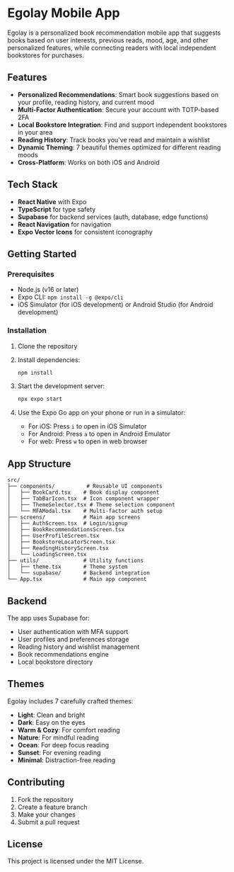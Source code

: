 # Egolay Mobile App

Egolay is a personalized book recommendation mobile app that suggests books based on user interests, previous reads, mood, age, and other personalized features, while connecting readers with local independent bookstores for purchases.

## Features

- **Personalized Recommendations**: Smart book suggestions based on your profile, reading history, and current mood
- **Multi-Factor Authentication**: Secure your account with TOTP-based 2FA
- **Local Bookstore Integration**: Find and support independent bookstores in your area
- **Reading History**: Track books you've read and maintain a wishlist
- **Dynamic Theming**: 7 beautiful themes optimized for different reading moods
- **Cross-Platform**: Works on both iOS and Android

## Tech Stack

- **React Native** with Expo
- **TypeScript** for type safety
- **Supabase** for backend services (auth, database, edge functions)
- **React Navigation** for navigation
- **Expo Vector Icons** for consistent iconography

## Getting Started

### Prerequisites

- Node.js (v16 or later)
- Expo CLI: `npm install -g @expo/cli`
- iOS Simulator (for iOS development) or Android Studio (for Android development)

### Installation

1. Clone the repository
2. Install dependencies:
   ```bash
   npm install
   ```

3. Start the development server:
   ```bash
   npx expo start
   ```

4. Use the Expo Go app on your phone or run in a simulator:
   - For iOS: Press `i` to open in iOS Simulator
   - For Android: Press `a` to open in Android Emulator
   - For web: Press `w` to open in web browser

## App Structure

```
src/
├── components/          # Reusable UI components
│   ├── BookCard.tsx    # Book display component
│   ├── TabBarIcon.tsx  # Icon component wrapper
│   ├── ThemeSelector.tsx # Theme selection component
│   └── MFAModal.tsx    # Multi-factor auth setup
├── screens/            # Main app screens
│   ├── AuthScreen.tsx  # Login/signup
│   ├── BookRecommendationsScreen.tsx
│   ├── UserProfileScreen.tsx
│   ├── BookstoreLocatorScreen.tsx
│   ├── ReadingHistoryScreen.tsx
│   └── LoadingScreen.tsx
├── utils/              # Utility functions
│   ├── theme.tsx       # Theme system
│   └── supabase/       # Backend integration
└── App.tsx             # Main app component
```

## Backend

The app uses Supabase for:
- User authentication with MFA support
- User profiles and preferences storage
- Reading history and wishlist management
- Book recommendations engine
- Local bookstore directory

## Themes

Egolay includes 7 carefully crafted themes:
- **Light**: Clean and bright
- **Dark**: Easy on the eyes
- **Warm & Cozy**: For comfort reading
- **Nature**: For mindful reading
- **Ocean**: For deep focus reading
- **Sunset**: For evening reading
- **Minimal**: Distraction-free reading

## Contributing

1. Fork the repository
2. Create a feature branch
3. Make your changes
4. Submit a pull request

## License

This project is licensed under the MIT License.